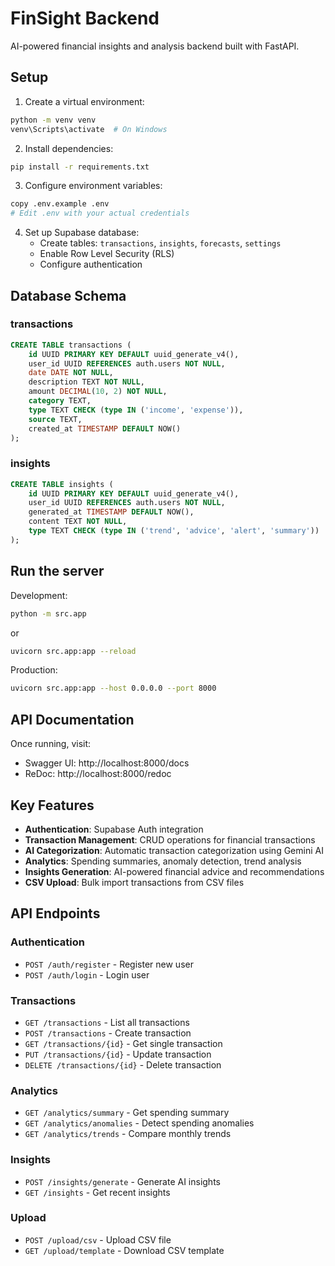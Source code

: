 # FinSight Backend

AI-powered financial insights and analysis backend built with FastAPI.

## Setup

1. Create a virtual environment:
```bash
python -m venv venv
venv\Scripts\activate  # On Windows
```

2. Install dependencies:
```bash
pip install -r requirements.txt
```

3. Configure environment variables:
```bash
copy .env.example .env
# Edit .env with your actual credentials
```

4. Set up Supabase database:
   - Create tables: `transactions`, `insights`, `forecasts`, `settings`
   - Enable Row Level Security (RLS)
   - Configure authentication

## Database Schema

### transactions
```sql
CREATE TABLE transactions (
    id UUID PRIMARY KEY DEFAULT uuid_generate_v4(),
    user_id UUID REFERENCES auth.users NOT NULL,
    date DATE NOT NULL,
    description TEXT NOT NULL,
    amount DECIMAL(10, 2) NOT NULL,
    category TEXT,
    type TEXT CHECK (type IN ('income', 'expense')),
    source TEXT,
    created_at TIMESTAMP DEFAULT NOW()
);
```

### insights
```sql
CREATE TABLE insights (
    id UUID PRIMARY KEY DEFAULT uuid_generate_v4(),
    user_id UUID REFERENCES auth.users NOT NULL,
    generated_at TIMESTAMP DEFAULT NOW(),
    content TEXT NOT NULL,
    type TEXT CHECK (type IN ('trend', 'advice', 'alert', 'summary'))
);
```

## Run the server

Development:
```bash
python -m src.app
```

or

```bash
uvicorn src.app:app --reload
```

Production:
```bash
uvicorn src.app:app --host 0.0.0.0 --port 8000
```

## API Documentation

Once running, visit:
- Swagger UI: http://localhost:8000/docs
- ReDoc: http://localhost:8000/redoc

## Key Features

- **Authentication**: Supabase Auth integration
- **Transaction Management**: CRUD operations for financial transactions
- **AI Categorization**: Automatic transaction categorization using Gemini AI
- **Analytics**: Spending summaries, anomaly detection, trend analysis
- **Insights Generation**: AI-powered financial advice and recommendations
- **CSV Upload**: Bulk import transactions from CSV files

## API Endpoints

### Authentication
- `POST /auth/register` - Register new user
- `POST /auth/login` - Login user

### Transactions
- `GET /transactions` - List all transactions
- `POST /transactions` - Create transaction
- `GET /transactions/{id}` - Get single transaction
- `PUT /transactions/{id}` - Update transaction
- `DELETE /transactions/{id}` - Delete transaction

### Analytics
- `GET /analytics/summary` - Get spending summary
- `GET /analytics/anomalies` - Detect spending anomalies
- `GET /analytics/trends` - Compare monthly trends

### Insights
- `POST /insights/generate` - Generate AI insights
- `GET /insights` - Get recent insights

### Upload
- `POST /upload/csv` - Upload CSV file
- `GET /upload/template` - Download CSV template

